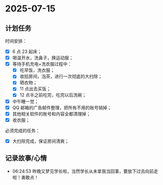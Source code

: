 # 2025-07-15

## 计划任务

时间安排：

- [x] 6 点 23 起床；
- [x] 喝温开水，洗鼻子，换运动服；
- [x] 等待手机充电+洗衣服过程中：
  - [x] 吃早饭，洗衣服；
  - [x] 收拾房间，泡茶，进行一次彻底的大扫除；
  - [x] 晒衣物；
  - [x] 11 点出去买饭；
  - [x] 12 点半之前吃完，吃完以后洗碗；
- [x] 中午睡一觉；
- [x] QQ 邮箱的广告邮件整理，把所有不用的账号销掉；
- [x] 其他相关软件的账号和内容全都清理掉；
- [x] 收衣服；

必须完成的任务：

- [x] 大扫除完成，保证房间清爽；

## 记录故事/心情

- 06:24:53 昨晚又梦见学长啦，当然学长从未拿我当回事，要放下过去向前走啦！勇敢点！
